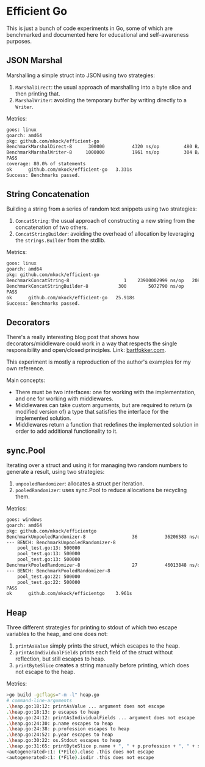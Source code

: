 # Efficient Go

This is just a bunch of code experiments in Go, some of which are benchmarked and documented here for educational and self-awareness purposes.

## JSON Marshal

Marshalling a simple struct into JSON using two strategies:

1. `MarshalDirect`: the usual approach of marshalling into a byte slice and then printing that.
2. `MarshalWriter`: avoiding the temporary buffer by writing directly to a `Writer`.

Metrics:

```bash
goos: linux
goarch: amd64
pkg: github.com/mkock/efficient-go
BenchmarkMarshalDirect-8   	  300000	      4320 ns/op	     480 B/op	       7 allocs/op
BenchmarkMarshalWriter-8   	 1000000	      1961 ns/op	     304 B/op	       5 allocs/op
PASS
coverage: 80.0% of statements
ok  	github.com/mkock/efficient-go	3.331s
Success: Benchmarks passed.
```

## String Concatenation

Building a string from a series of random text snippets using two strategies:

1. `ConcatString`: the usual approach of constructing a new string from the concatenation of two others.
2. `ConcatStringBuilder`: avoiding the overhead of allocation by leveraging the `strings.Builder` from the stdlib.

Metrics:

```bash
goos: linux
goarch: amd64
pkg: github.com/mkock/efficient-go
BenchmarkConcatString-8          	       1	23900002999 ns/op	208581365520 B/op	   54598 allocs/op
BenchmarkConcatStringBuilder-8   	     300	    5072790 ns/op	    45183032 B/op	      38 allocs/op
PASS
ok  	github.com/mkock/efficient-go	25.918s
Success: Benchmarks passed.
```

## Decorators

There's a really interesting blog post that shows how decorators/middleware could work in a way that respects the
single responsibility and open/closed principles. Link: [bartfokker.com](https://bartfokker.com/posts/decorators/).

This experiment is mostly a reproduction of the author's examples for my own reference.

Main concepts:
- There must be two interfaces: one for working with the implementation, and one for working with middlewares.
- Middlewares can take custom arguments, but are required to return (a modified version of) a type that satisfies the interface for the implemented solution.
- Middlewares return a function that redefines the implemented solution in order to add additional functionality to it.


## sync.Pool

Iterating over a struct and using it for managing two random numbers to generate
a result, using two strategies:

1. `unpooledRandomizer`: allocates a struct per iteration.
2. `pooledRandomizer`: uses sync.Pool to reduce allocations be recycling them.

Metrics:

```bash
goos: windows
goarch: amd64
pkg: github.com/mkock/efficientgo
BenchmarkUnpooledRandomizer-8                 36          36206583 ns/op         2007138 B/op          1 allocs/op
--- BENCH: BenchmarkUnpooledRandomizer-8
    pool_test.go:13: 500000
    pool_test.go:13: 500000
    pool_test.go:13: 500000
BenchmarkPooledRandomizer-8                   27          46013848 ns/op         2007675 B/op          3 allocs/op
--- BENCH: BenchmarkPooledRandomizer-8
    pool_test.go:22: 500000
    pool_test.go:22: 500000
PASS
ok      github.com/mkock/efficientgo    3.961s
```

## Heap

Three different strategies for printing to stdout of which two escape variables to the heap,
and one does not:

1. `printAsValue` simply prints the struct, which escapes to the heap.
2. `printAsIndividualFields` prints each field of the struct without reflection, but still escapes to heap.
3. `printByteSlice` creates a string manually before printing, which does not escape to the heap.

Metrics:

```bash
>go build -gcflags="-m -l" heap.go
# command-line-arguments
.\heap.go:18:12: printAsValue ... argument does not escape
.\heap.go:18:13: p escapes to heap
.\heap.go:24:12: printAsIndividualFields ... argument does not escape
.\heap.go:24:30: p.name escapes to heap
.\heap.go:24:38: p.profession escapes to heap
.\heap.go:24:52: p.year escapes to heap
.\heap.go:30:22: os.Stdout escapes to heap
.\heap.go:31:65: printByteSlice p.name + ", " + p.profession + ", " + strconv.Itoa(int(p.year)) does not escape
<autogenerated>:1: (*File).close .this does not escape
<autogenerated>:1: (*File).isdir .this does not escape
```
